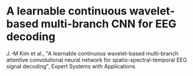 # A learnable continuous wavelet-based multi-branch CNN for EEG decoding
J.-M Kim et al., "A learnable continuous wavelet-based multi-branch attentive convolutional neural network for spatio-spectral-temporal EEG signal decoding", Expert Systems with Applications
